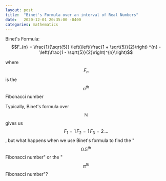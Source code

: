 ```yaml
---
layout: post
title:  "Binet's Formula over an interval of Real Numbers"
date:   2020-12-01 20:35:00 -0400
categories: mathematics
---
```


Binet's Formula: $$F_{n} = \frac{1}{\sqrt{5}} \left(\left(\frac{1 + \sqrt{5}}{2}\right) ^{n} -  \left(\frac{1 - \sqrt{5}}{2}\right)^{n}\right)$$

where $$F_{n}$$ is the $$n^{th}$$ Fibonacci number

Typically, Binet's formula over $$\mathbb{N}$$ gives us $$F_{1} = 1\, F_{2} = 1\, F_{3} = 2\, \ldots$$, but what happens when we use Binet's formula to find the "$$0.5^{th}$$ Fibonacci number" or the "$$\pi^{th}$$ Fibonacci number"?

